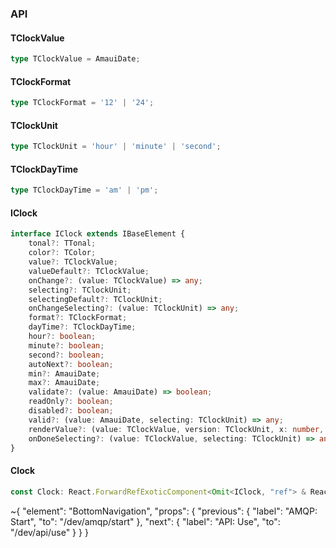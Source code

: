 

### API

#### TClockValue

```ts
type TClockValue = AmauiDate;
```

#### TClockFormat

```ts
type TClockFormat = '12' | '24';
```

#### TClockUnit

```ts
type TClockUnit = 'hour' | 'minute' | 'second';
```

#### TClockDayTime

```ts
type TClockDayTime = 'am' | 'pm';
```

#### IClock

```ts
interface IClock extends IBaseElement {
    tonal?: TTonal;
    color?: TColor;
    value?: TClockValue;
    valueDefault?: TClockValue;
    onChange?: (value: TClockValue) => any;
    selecting?: TClockUnit;
    selectingDefault?: TClockUnit;
    onChangeSelecting?: (value: TClockUnit) => any;
    format?: TClockFormat;
    dayTime?: TClockDayTime;
    hour?: boolean;
    minute?: boolean;
    second?: boolean;
    autoNext?: boolean;
    min?: AmauiDate;
    max?: AmauiDate;
    validate?: (value: AmauiDate) => boolean;
    readOnly?: boolean;
    disabled?: boolean;
    valid?: (value: AmauiDate, selecting: TClockUnit) => any;
    renderValue?: (value: TClockValue, version: TClockUnit, x: number, y: number, valueNumber: number, otherProps: any) => React.ReactNode;
    onDoneSelecting?: (value: TClockValue, selecting: TClockUnit) => any;
}
```

#### Clock

```ts
const Clock: React.ForwardRefExoticComponent<Omit<IClock, "ref"> & React.RefAttributes<unknown>>;
```


~{
  "element": "BottomNavigation",
  "props": {
    "previous": {
      "label": "AMQP: Start",
      "to": "/dev/amqp/start"
    },
    "next": {
      "label": "API: Use",
      "to": "/dev/api/use"
    }
  }
}
